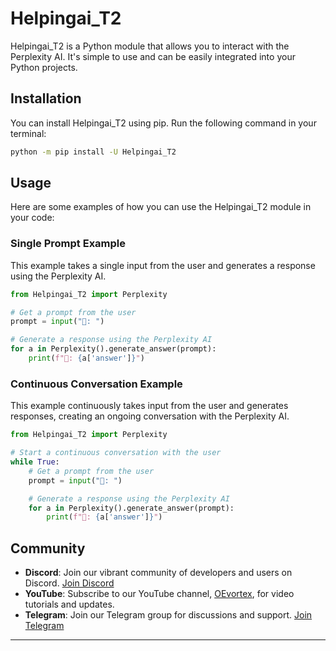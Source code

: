# Helpingai_T2

Helpingai_T2 is a Python module that allows you to interact with the Perplexity AI. It's simple to use and can be easily integrated into your Python projects.

## Installation

You can install Helpingai_T2 using pip. Run the following command in your terminal:

```bash
python -m pip install -U Helpingai_T2 
```

## Usage

Here are some examples of how you can use the Helpingai_T2 module in your code:

### Single Prompt Example

This example takes a single input from the user and generates a response using the Perplexity AI.

```python
from Helpingai_T2 import Perplexity

# Get a prompt from the user
prompt = input("👦: ")

# Generate a response using the Perplexity AI
for a in Perplexity().generate_answer(prompt):
    print(f"🤖: {a['answer']}")
```

### Continuous Conversation Example

This example continuously takes input from the user and generates responses, creating an ongoing conversation with the Perplexity AI.

```python
from Helpingai_T2 import Perplexity

# Start a continuous conversation with the user
while True:
    # Get a prompt from the user
    prompt = input("👦: ")

    # Generate a response using the Perplexity AI
    for a in Perplexity().generate_answer(prompt):
        print(f"🤖: {a['answer']}")
```

## Community

- **Discord**: Join our vibrant community of developers and users on Discord. [Join Discord](https://discord.gg/3fJENZMzqY)
- **YouTube**: Subscribe to our YouTube channel, [OEvortex](https://youtube.com/@OEvortex?si=-NVlePE4S6jFAVBx), for video tutorials and updates.
- **Telegram**: Join our Telegram group for discussions and support. [Join Telegram](https://t.me/+DjtjCbsEV7k3NDll)

---
